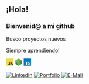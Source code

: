 ## ¡Hola!
 
### Bienvenid@ a mi github

Busco proyectos nuevos

Siempre aprendiendo!

<code><img height="20" alt="javascript" src="https://raw.githubusercontent.com/github/explore/80688e429a7d4ef2fca1e82350fe8e3517d3494d/topics/javascript/javascript.png"></code>
<code><img height="20" alt="nodejs" src="https://raw.githubusercontent.com/github/explore/80688e429a7d4ef2fca1e82350fe8e3517d3494d/topics/nodejs/nodejs.png"></code>
<code><img height="20" alt="typescript" src="https://raw.githubusercontent.com/github/explore/80688e429a7d4ef2fca1e82350fe8e3517d3494d/topics/typescript/typescript.png"></code>

[![LinkedIn](https://img.shields.io/badge/LinkedIn-0077B5?style=for-the-badge&logo=linkedin&logoColor=white)](https://www.linkedin.com/in/gaston-cauteruccio/)
[![Portfolio](https://img.shields.io/badge/Portfolio-ba4c0b?style=for-the-badge&color=ba4c0b)](https://portfolio-gaston-cauteruccio.vercel.app)
[![E-Mail](https://img.shields.io/badge/Email-006aff?style=for-the-badge&logo=maildotru&logoColor=white&color=red)](mailto:gastoncaute@gmail.com)

